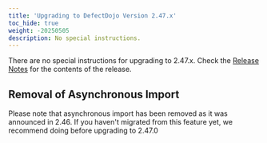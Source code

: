 ```yaml
---
title: 'Upgrading to DefectDojo Version 2.47.x'
toc_hide: true
weight: -20250505
description: No special instructions.
---
```

There are no special instructions for upgrading to 2.47.x. Check the [Release Notes](https://github.com/DefectDojo/django-DefectDojo/releases/tag/2.47.0) for the contents of the release.

## Removal of Asynchronous Import

Please note that asynchronous import has been removed as it was announced in 2.46. If you haven't migrated from this feature yet, we recommend doing before upgrading to 2.47.0